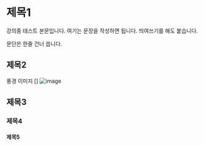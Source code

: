 # 제목1

강의중 테스트 본문입니다. 여기는 문장을 작성하면 됩니다.
띄여쓰기를 해도 붙습니다.

문단은 한줄 건너 씁니다.

## 제목2

풍경 이미지
[] ![image](https://user-images.githubusercontent.com/84062333/117927301-faa94280-b334-11eb-81bb-4863958eb700.png)

## 제목3

### 제목4

#### 제목5
